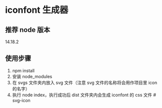 # iconfont 生成器

## 推荐 node 版本

14.18.2

## 使用步骤

1. npm install
2. 安装 node_modules
3. 在 svgs 文件夹内放入 svg 文件（注意 svg 文件的名称将会用作项目里 icon 的名字）
4. 执行 node index，执行成功后 dist 文件夹内会生成 iconfont 的 css 文件
#   s v g - i c o n  
 